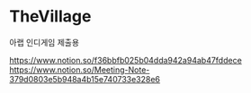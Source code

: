 # TheVillage
아랩 인디게임 제출용

https://www.notion.so/f36bbfb025b04dda942a94ab47fddece
https://www.notion.so/Meeting-Note-379d0803e5b948a4b15e740733e328e6
